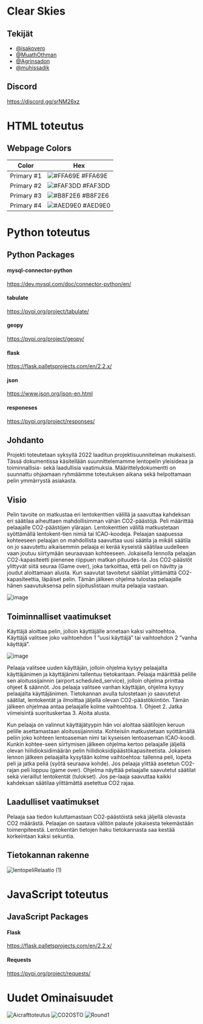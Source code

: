 # Clear Skies

## Tekijät

- [@isakovero](https://www.github.com/isakovero)
- [@MuathOthman](https://www.github.com/MuathOthman)
- [@Agrinsadon](https://www.github.com/Agrinsadon)
- [@muhissadik](https://www.github.com/muhissadik)

## Discord

https://discord.gg/srNM26xz

# HTML toteutus

## Webpage Colors

| Color             | Hex                                                                |
| ----------------- | ------------------------------------------------------------------ |
| Primary #1 | ![#FFA69E](https://via.placeholder.com/10/FFA69E?text=+) #FFA69E |
| Primary #2 | ![#FAF3DD](https://via.placeholder.com/10/FAF3DD?text=+) #FAF3DD |
| Primary #3 | ![#B8F2E6](https://via.placeholder.com/10/B8F2E6?text=+) #B8F2E6 |
| Primary #4 | ![#AED9E0](https://via.placeholder.com/10/AED9E0?text=+) #AED9E0 |


# Python toteutus

## Python Packages

#### mysql-connector-python

https://dev.mysql.com/doc/connector-python/en/

#### tabulate

https://pypi.org/project/tabulate/

#### geopy
https://pypi.org/project/geopy/

#### flask

https://flask.palletsprojects.com/en/2.2.x/

#### json

https://www.json.org/json-en.html

#### responeses

https://pypi.org/project/responses/

## Johdanto

Projekti toteutetaan syksyllä 2022 laaditun projektisuunnitelman mukaisesti. Tässä dokumentissa käsitellään suunnittelemamme lentopelin yleisideaa ja toiminnallisia- sekä laadullisia vaatimuksia. Määrittelydokumentti on suunnattu ohjaamaan ryhmäämme toteutuksen aikana sekä helpottamaan pelin ymmärrystä asiakasta.

## Visio

Pelin tavoite on matkustaa eri lentokenttien välillä ja saavuttaa kahdeksan eri säätilaa aiheuttaen mahdollisimman vähän CO2-päästöjä. Peli määrittää pelaajalle CO2-päästöjen ylärajan. Lentokenttien välillä matkustetaan syöttämällä lentokent-tien nimiä tai ICAO-koodeja. Pelaajan saapuessa kohteeseen pelaajan on mahdollista saavuttaa uusi säätila ja mikäli säätila on jo saavutettu aikaisemmin pelaaja ei kerää kyseistä säätilaa uudelleen vaan joutuu siirtymään seuraavaan kohteeseen. Jokaisella lennolla pelaajan CO2-kapasiteetti pienenee riippuen matkan pituudes-ta. Jos CO2-päästöt ylittyvät siitä seuraa (Game over), joka tarkoittaa, että peli on hävitty ja joudut aloittamaan alusta. Kun saavutat tavoitetut säätilat ylittämättä CO2-kapasiteettia, läpäiset pelin. Tämän jälkeen ohjelma tulostaa pelaajalle hänen saavutuksensa pelin sijoituslistaan muita pelaajia vastaan.

![image](https://user-images.githubusercontent.com/111856849/193012953-f8fe41c7-f0c9-4789-a8ed-ea9203a48af8.png)


## Toiminnalliset vaatimukset

Käyttäjä aloittaa pelin, jolloin käyttäjälle annetaan kaksi vaihtoehtoa. Käyttäjä valitsee joko vaihtoehdon 1 ”uusi käyttäjä” tai vaihtoehdon 2 ”vanha käyttäjä”.

![image](https://user-images.githubusercontent.com/111856849/193012999-268dd6eb-eafd-463c-8480-7a8a5883fa68.png)


Pelaaja valitsee uuden käyttäjän, jolloin ohjelma kysyy pelaajalta käyttäjänimen ja käyttäjänimi tallentuu tietokantaan. Pelaaja määrittää pelille sen aloitussijainnin (airport.scheduled_service), jolloin ohjelma printtaa ohjeet & säännöt. Jos pelaaja valitsee vanhan käyttäjän, ohjelma kysyy pelaajalta käyttäjänimen. Tietokannan avulla tulostetaan jo saavutetut säätilat, lentokentät ja ilmoittaa jäljellä olevan CO2-päästökiintiön. Tämän jälkeen ohjelmaa antaa pelaajalle kolme vaihtoehtoa. 1. Ohjeet 2. Jatka viimeisintä suorituskertaa 3. Aloita alusta. 

Kun pelaaja on valinnut käyttäjätyypin hän voi aloittaa säätilojen keruun pelille asettamastaan aloitussijainnista. Kohteisiin matkustetaan syöttämällä peliin joko kohteen lentoaseman nimi tai kyseisen lentoaseman ICAO-koodi. Kunkin kohtee-seen siirtymisen jälkeen ohjelma kertoo pelaajalle jäljellä olevan hiilidioksidimäärän pelin hiilidioksidipäästökapasiteetista. Jokaisen lennon jälkeen pelaajalta kysytään kolme vaihtoehtoa: tallenna peli, lopeta peli ja jatka peliä (syötä seuraava kohde). Jos pelaaja ylittää asetetun CO2-rajan peli loppuu (game over). Ohjelma näyttää pelaajalle saavutetut säätilat sekä vieraillut lentokentät (tulokset). Jos pe-laaja saavuttaa kaikki kahdeksan säätilaa ylittämättä asetettua CO2 rajaa.

## Laadulliset vaatimukset
Pelaaja saa tiedon kuluttamastaan CO2-päästöistä sekä jäljellä olevasta CO2 määrästä. Pelaajan on saatava välitön palaute jokaisesta tekemästään toimenpiteestä. Lentokentän tietojen haku tietokannasta saa kestää korkeintaan kaksi sekuntia.


## Tietokannan rakenne
![lentopeliRelaatio (1)](https://user-images.githubusercontent.com/111856849/193352889-548ed744-4220-45e3-b214-606fbb93b933.png)

# JavaScript toteutus

## JavaScript Packages

#### Flask

https://flask.palletsprojects.com/en/2.2.x/

#### Requests

https://pypi.org/project/requests/

# Uudet Ominaisuudet
![Aicrafttoteutus](https://user-images.githubusercontent.com/111856849/204092352-3a8ed1b7-1487-475e-b7f1-31857b429b47.png)
![CO2OSTO](https://user-images.githubusercontent.com/111856849/204092361-de95f5a2-7d63-43bd-8def-8b7563de0f06.png)
![Round1](https://user-images.githubusercontent.com/111856849/204092371-7cd7c468-020d-4e20-8812-753df4c94cb4.png)
